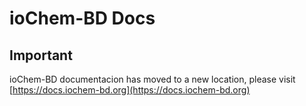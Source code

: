 # ioChem-BD Docs

## Important

ioChem-BD documentacion has moved to a new location, please visit [https://docs.iochem-bd.org](https://docs.iochem-bd.org)


